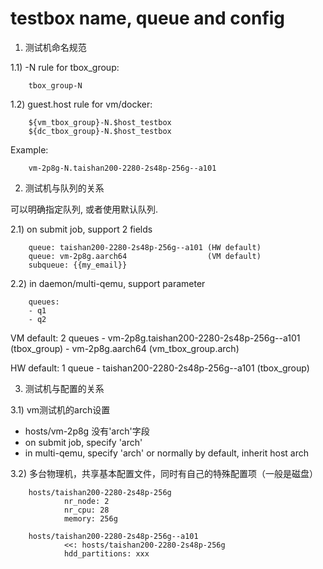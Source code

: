 # testbox name, queue and config

1) 测试机命名规范

1.1) -N rule for tbox_group:

        tbox_group-N

1.2) guest.host rule for vm/docker:

        ${vm_tbox_group}-N.$host_testbox
        ${dc_tbox_group}-N.$host_testbox

Example:

        vm-2p8g-N.taishan200-2280-2s48p-256g--a101

2) 测试机与队列的关系

可以明确指定队列, 或者使用默认队列.

2.1) on submit job, support 2 fields

        queue: taishan200-2280-2s48p-256g--a101 (HW default)
        queue: vm-2p8g.aarch64                  (VM default)
        subqueue: {{my_email}}

2.2) in daemon/multi-qemu, support parameter

        queues:
        - q1
        - q2

VM default: 2 queues
        - vm-2p8g.taishan200-2280-2s48p-256g--a101 (tbox_group)
        - vm-2p8g.aarch64 (vm_tbox_group.arch)

HW default: 1 queue
        - taishan200-2280-2s48p-256g--a101 (tbox_group)

3) 测试机与配置的关系

3.1) vm测试机的arch设置

- hosts/vm-2p8g 没有'arch'字段
- on submit job, specify 'arch'
- in multi-qemu, specify 'arch' or normally by default, inherit host arch

3.2) 多台物理机，共享基本配置文件，同时有自己的特殊配置项（一般是磁盘）

        hosts/taishan200-2280-2s48p-256g
                nr_node: 2
                nr_cpu: 28
                memory: 256g

        hosts/taishan200-2280-2s48p-256g--a101
                <<: hosts/taishan200-2280-2s48p-256g
                hdd_partitions: xxx

